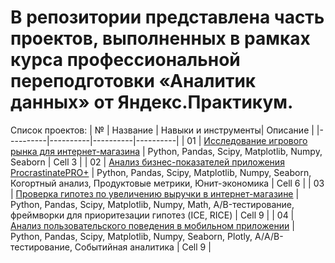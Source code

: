 # В репозитории представлена часть проектов, выполненных в рамках курса профессиональной переподготовки «Аналитик данных» от Яндекс.Практикум.
Список проектов:
| № | Название | Навыки и инструменты| Описание |
|----------|----------|----------|----------|
| 01    | [Исследование игрового рынка для интернет-магазина](https://github.com/y-sergeeva/Portfolio/tree/main/Training_projects/1.%20%D0%98%D1%81%D1%81%D0%BB%D0%B5%D0%B4%D0%BE%D0%B2%D0%B0%D0%BD%D0%B8%D0%B5%20%D0%B8%D0%B3%D1%80%D0%BE%D0%B2%D0%BE%D0%B3%D0%BE%20%D1%80%D1%8B%D0%BD%D0%BA%D0%B0%20%D0%B4%D0%BB%D1%8F%20%D0%B8%D0%BD%D1%82%D0%B5%D1%80%D0%BD%D0%B5%D1%82-%D0%BC%D0%B0%D0%B3%D0%B0%D0%B7%D0%B8%D0%BD%D0%B0)  | Python, Pandas, Scipy, Matplotlib, Numpy, Seaborn  | Cell 3   |
| 02   | [Анализ бизнес-показателей приложения ProcrastinatePRO+](https://github.com/y-sergeeva/Portfolio/tree/main/Training_projects/2.%20%D0%90%D0%BD%D0%B0%D0%BB%D0%B8%D0%B7%20%D0%B1%D0%B8%D0%B7%D0%BD%D0%B5%D1%81-%D0%BF%D0%BE%D0%BA%D0%B0%D0%B7%D0%B0%D1%82%D0%B5%D0%BB%D0%B5%D0%B9%20%D0%BF%D1%80%D0%B8%D0%BB%D0%BE%D0%B6%D0%B5%D0%BD%D0%B8%D1%8F%20ProcrastinatePRO%2B)  |  Python, Pandas, Scipy, Matplotlib, Numpy, Seaborn, Когортный анализ, Продуктовые метрики, Юнит-экономика | Cell 6   |
| 03   | [Проверка гипотез по увеличению выручки в интернет-магазине](https://github.com/y-sergeeva/Portfolio/tree/main/Training_projects/3.%20%D0%9F%D1%80%D0%BE%D0%B2%D0%B5%D1%80%D0%BA%D0%B0%20%D0%B3%D0%B8%D0%BF%D0%BE%D1%82%D0%B5%D0%B7%20%D0%BF%D0%BE%20%D1%83%D0%B2%D0%B5%D0%BB%D0%B8%D1%87%D0%B5%D0%BD%D0%B8%D1%8E%20%D0%B2%D1%8B%D1%80%D1%83%D1%87%D0%BA%D0%B8%20%D0%B2%20%D0%B8%D0%BD%D1%82%D0%B5%D1%80%D0%BD%D0%B5%D1%82-%D0%BC%D0%B0%D0%B3%D0%B0%D0%B7%D0%B8%D0%BD%D0%B5.%20A-B%20%D1%82%D0%B5%D1%81%D1%82)  | Python, Pandas, Scipy, Matplotlib, Numpy, Math, A/B-тестирование, фреймворки для приоритезации гипотез (ICE, RICE)  | Cell 9   |
| 04    | [Анализ пользовательского поведения в мобильном приложении](https://github.com/y-sergeeva/Portfolio/tree/main/Training_projects/4.%20%D0%90%D0%BD%D0%B0%D0%BB%D0%B8%D0%B7%20%D0%BF%D0%BE%D0%BB%D1%8C%D0%B7%D0%BE%D0%B2%D0%B0%D1%82%D0%B5%D0%BB%D1%8C%D1%81%D0%BA%D0%BE%D0%B3%D0%BE%20%D0%BF%D0%BE%D0%B2%D0%B5%D0%B4%D0%B5%D0%BD%D0%B8%D1%8F%20%D0%B2%20%D0%BC%D0%BE%D0%B1%D0%B8%D0%BB%D1%8C%D0%BD%D0%BE%D0%BC%20%D0%BF%D1%80%D0%B8%D0%BB%D0%BE%D0%B6%D0%B5%D0%BD%D0%B8%D0%B8)   | Python, Pandas, Scipy, Matplotlib, Numpy, Seaborn, Plotly, А/A/B-тестирование, Событийная аналитика  | Cell 9   |

